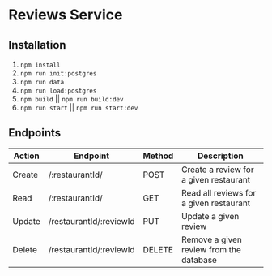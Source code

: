# Reviews Service

## Installation
1. `npm install`
2. `npm run init:postgres`
3. `npm run data`
4. `npm run load:postgres`
5. `npm build` || `npm run build:dev`
6. `npm run start` || `npm run start:dev`

## Endpoints

| Action | Endpoint                | Method | Description                             |
|--------|-------------------------|--------|-----------------------------------------|
| Create | /:restaurantId/         | POST   | Create a review for a given restaurant  |
| Read   | /:restaurantId/         | GET    | Read all reviews for a given restaurant |
| Update | /restaurantId/:reviewId | PUT    | Update a given review                   |
| Delete | /restaurantId/:reviewId | DELETE | Remove a given review from the database |